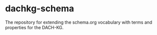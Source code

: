 # dachkg-schema
The repository for extending the schema.org vocabulary with terms and properties for the DACH-KG.
